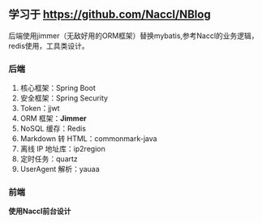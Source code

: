 ## 学习于 https://github.com/Naccl/NBlog
后端使用jimmer（无敌好用的ORM框架）替换mybatis,参考Naccl的业务逻辑，redis使用，工具类设计。
### 后端
1. 核心框架：Spring Boot
2. 安全框架：Spring Security
3. Token：jjwt
4. ORM 框架：**Jimmer**
6. NoSQL 缓存：Redis
7. Markdown 转 HTML：commonmark-java
8. 离线 IP 地址库：ip2region
9. 定时任务：quartz
10. UserAgent 解析：yauaa
### 前端
**使用Naccl前台设计**
